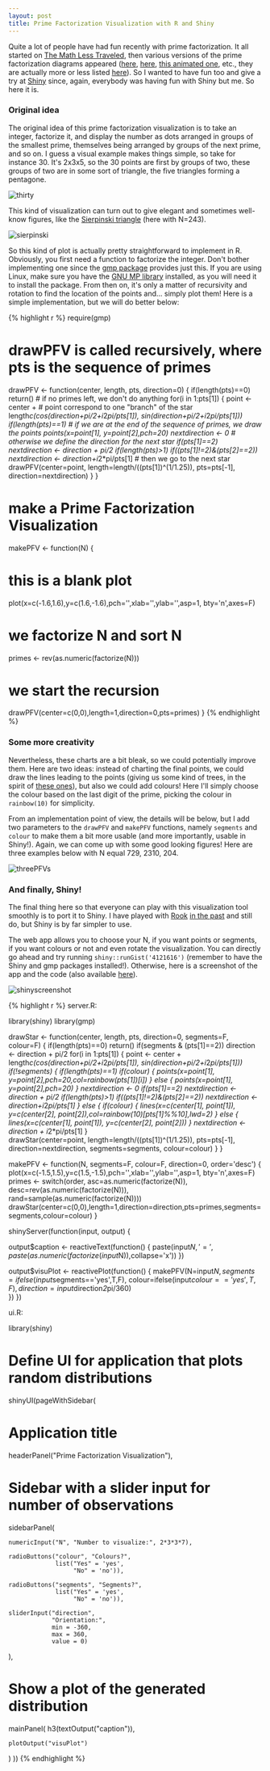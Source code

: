 ```yaml
---
layout: post
title: Prime Factorization Visualization with R and Shiny
---
```


Quite a lot of people have had fun recently with prime factorization. It all started on [The Math Less Traveled](http://mathlesstraveled.com/2012/10/05/factorization-diagrams/), then various versions of the prime factorization diagrams appeared ([here](http://www.jasondavies.com/factorisation-diagrams/), [here](http://diagrams.alpmestan.com/), [this animated one](http://www.datapointed.net/visualizations/math/factorization/animated-diagrams/), etc., they are actually more or less listed [here](http://mathlesstraveled.com/2012/11/05/more-factorization-diagrams/)). So I wanted to have fun too and give a try at [Shiny](http://www.rstudio.com/shiny/) since, again, everybody was having fun with Shiny but me. So here it is.

### Original idea

The original idea of this prime factorization visualization is to take an integer, factorize it, and display the number as dots arranged in groups of the smallest prime, themselves being arranged by groups of the next prime, and so on. I guess a visual example makes things simple, so take for instance 30. It's 2x3x5, so the 30 points are first by groups of two, these groups of two are in some sort of triangle, the five triangles forming a pentagone.

![thirty](/resources/thirty.png)

This kind of visualization can turn out to give elegant and sometimes well-know figures, like the [Sierpinski triangle](http://en.wikipedia.org/wiki/Sierpinski_triangle) (here with N=243).

![sierpinski](/resources/sierpinski.png)

So this kind of plot is actually pretty straightforward to implement in R. Obviously, you first need a function to factorize the integer. Don't bother implementing one since the [gmp package](http://cran.r-project.org/web/packages/gmp/index.html) provides just this. If you are using Linux, make sure you have the [GNU MP library](http://gmplib.org/) installed, as you will need it to install the package. From then on, it's only a matter of recursivity and rotation to find the location of the points and... simply plot them! Here is a simple implementation, but we will do better below:

{% highlight r %}
require(gmp)

# drawPFV is called recursively, where pts is the sequence of primes
drawPFV <- function(center, length, pts, direction=0) {
  if(length(pts)==0) return() # if no primes left, we don't do anything
  for(i in 1:pts[1]) {
    point <- center +   # point correspond to one "branch" of the star
      length*c(cos(direction+pi/2+i*2*pi/pts[1]),
               sin(direction+pi/2+i*2*pi/pts[1]))    
    if(length(pts)==1)  # if we are at the end of the sequence of primes, we draw the points
      points(x=point[1], y=point[2],pch=20)
    nextdirection <- 0  # otherwise we define the direction for the next star
    if(pts[1]==2) nextdirection <- direction + pi/2
    if(length(pts)>1)
      if((pts[1]!=2)&(pts[2]==2)) nextdirection <- direction+i*2*pi/pts[1]
    # then we go to the next star
    drawPFV(center=point, length=length/((pts[1])^(1/1.25)), pts=pts[-1],
            direction=nextdirection)
  }
}

# make a Prime Factorization Visualization
makePFV <- function(N) {
  # this is a blank plot
  plot(x=c(-1.6,1.6),y=c(1.6,-1.6),pch='',xlab='',ylab='',asp=1, bty='n',axes=F)
  # we factorize N and sort N
  primes <- rev(as.numeric(factorize(N)))
  # we start the recursion
  drawPFV(center=c(0,0),length=1,direction=0,pts=primes)
}
{% endhighlight %}

### Some more creativity

Nevertheless, these charts are a bit bleak, so we could potentially improve them. Here are two ideas: instead of charting the final points, we could draw the lines leading to the points (giving us some kind of trees, in the spirit of [these ones](http://thebayesianobserver.wordpress.com/2012/10/07/factor-diagrams/)), but also we could add colours! Here I'll simply choose the colour based on the last digit of the prime, picking the colour in `rainbow(10)` for simplicity.

From an implementation point of view, the details will be below, but I add two parameters to the `drawPFV` and `makePFV` functions, namely `segments` and `colour` to make them a bit more usable (and more importantly, usable in Shiny!). Again, we can come up with some good looking figures! Here are three examples below with N equal 729, 2310, 204.

![threePFVs](/resources/threePFVs.png)

### And finally, Shiny!

The final thing here so that everyone can play with this visualization tool smoothly is to port it to Shiny. I have played with [Rook](http://cran.r-project.org/web/packages/Rook/index.html) [in the past](http://www.londonr.org/Sep%2011%20LondonR_AvettandJR.pdf) and still do, but Shiny is by far simpler to use.

The web app allows you to choose your N, if you want points or segments, if you want colours or not and even rotate the visualization. You can directly go ahead and try running `shiny::runGist('4121616')` (remember to have the Shiny and gmp packages installed!). Otherwise, here is a screenshot of the app and the code (also available [here](https://gist.github.com/4121616)).

![shinyscreenshot](/resources/shinyscreenshot.png)

{% highlight r %}
server.R:

library(shiny)
library(gmp)

drawStar <- function(center, length, pts, direction=0, segments=F, colour=F) {
  if(length(pts)==0) return()
  if(segments & (pts[1]==2)) direction <- direction + pi/2
  for(i in 1:pts[1]) {
    point <- center + 
      length*c(cos(direction+pi/2+i*2*pi/pts[1]),
               sin(direction+pi/2+i*2*pi/pts[1]))    
    if(!segments) {
      if(length(pts)==1)
        if(colour) {
          points(x=point[1], y=point[2],pch=20,col=rainbow(pts[1])[i])
        } else {
          points(x=point[1], y=point[2],pch=20)
        }
      nextdirection <- 0
      if(pts[1]==2) nextdirection <- direction + pi/2
      if(length(pts)>1)
        if((pts[1]!=2)&(pts[2]==2)) nextdirection <- direction+i*2*pi/pts[1]
    } else {
      if(colour) {
        lines(x=c(center[1], point[1]), y=c(center[2], point[2]),col=rainbow(10)[pts[1]%%10],lwd=2)
      } else {
        lines(x=c(center[1], point[1]), y=c(center[2], point[2]))
      }
      nextdirection <- direction + i*2*pi/pts[1]
    }    
    drawStar(center=point, length=length/((pts[1])^(1/1.25)), pts=pts[-1],
             direction=nextdirection, segments=segments, colour=colour)
  }
}

makePFV <- function(N, segments=F, colour=F, direction=0, order='desc') {
  plot(x=c(-1.5,1.5),y=c(1.5,-1.5),pch='',xlab='',ylab='',asp=1, bty='n',axes=F)
  primes <- switch(order,
                   asc=as.numeric(factorize(N)),
                   desc=rev(as.numeric(factorize(N))),
                   rand=sample(as.numeric(factorize(N))))
  drawStar(center=c(0,0),length=1,direction=direction,pts=primes,segments=segments,colour=colour)
}

shinyServer(function(input, output) {

  output$caption <- reactiveText(function() {
    paste(input$N,'=',paste(as.numeric(factorize(input$N)),collapse='x'))
  })
  
  output$visuPlot <- reactivePlot(function() {
    makePFV(N=input$N,
            segments=ifelse(input$segments=='yes',T,F),
            colour=ifelse(input$colour=='yes',T,F),
            direction=input$direction*2*pi/360)    
  })
})

ui.R:

library(shiny)

# Define UI for application that plots random distributions 
shinyUI(pageWithSidebar(
  
  # Application title
  headerPanel("Prime Factorization Visualization"),
  
  # Sidebar with a slider input for number of observations
  sidebarPanel(
    
    numericInput("N", "Number to visualize:", 2*3*3*7),
    
    radioButtons("colour", "Colours?",
                 list("Yes" = 'yes',
                      "No" = 'no')),
    
    radioButtons("segments", "Segments?",
                 list("Yes" = 'yes',
                      "No" = 'no')),
    
    sliderInput("direction", 
                "Orientation:", 
                min = -360, 
                max = 360, 
                value = 0)
  ),
  
  # Show a plot of the generated distribution
  mainPanel(
    h3(textOutput("caption")),
    
    plotOutput("visuPlot")
  )
))
{% endhighlight %}



